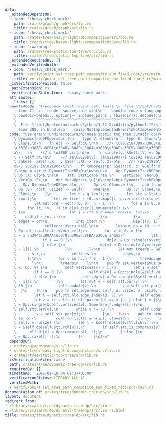 ```yaml
---
data:
  _extendedDependsOn:
  - icon: ':heavy_check_mark:'
    path: crates/graph/graph/src/lib.rs
    title: crates/graph/graph/src/lib.rs
  - icon: ':heavy_check_mark:'
    path: crates/tree/heavy-light-decomposition/src/lib.rs
    title: crates/tree/heavy-light-decomposition/src/lib.rs
  - icon: ':warning:'
    path: crates/tree/static-top-tree/src/lib.rs
    title: crates/tree/static-top-tree/src/lib.rs
  _extendedRequiredBy: []
  _extendedVerifiedWith:
  - icon: ':heavy_check_mark:'
    path: verify/point_set_tree_path_composite_sum_fixed_root/src/main.rs
    title: verify/point_set_tree_path_composite_sum_fixed_root/src/main.rs
  _isVerificationFailed: false
  _pathExtension: rs
  _verificationStatusIcon: ':heavy_check_mark:'
  attributes:
    links: []
  bundledCode: "Traceback (most recent call last):\n  File \"/opt/hostedtoolcache/Python/3.12.8/x64/lib/python3.12/site-packages/onlinejudge_verify/documentation/build.py\"\
    , line 71, in _render_source_code_stat\n    bundled_code = language.bundle(stat.path,\
    \ basedir=basedir, options={'include_paths': [basedir]}).decode()\n          \
    \         ^^^^^^^^^^^^^^^^^^^^^^^^^^^^^^^^^^^^^^^^^^^^^^^^^^^^^^^^^^^^^^^^^^^^^^^^^^^^^^^^^\n\
    \  File \"/opt/hostedtoolcache/Python/3.12.8/x64/lib/python3.12/site-packages/onlinejudge_verify/languages/rust.py\"\
    , line 288, in bundle\n    raise NotImplementedError\nNotImplementedError\n"
  code: "use graph::UndirectedGraph;\nuse static_top_tree::StaticTopTree;\n\npub trait\
    \ DynamicTreeDPOperator {\n    type V: Clone;\n    type E: Clone;\n    type X:\
    \ Clone;\n\n    fn e() -> Self::X;\n\n    /// \u9802\u70B9\u3068\u305D\u306E\u89AA\
    \u3078\u306E\u8FBA\u304B\u3089\u306A\u308B\u30AF\u30E9\u30B9\u30BF\u30FC (o\u2190\
    a\\]  \n    /// o \u306F virtual\n    fn single(v: &Self::V, e: Option<&Self::E>)\
    \ -> Self::X;\n\n    /// (a\u2190b\\], (a\u2190c\\] \u2192 (a\u2190b\\]\n    fn\
    \ rake(l: &Self::X, r: &Self::X) -> Self::X;\n\n    /// (a\u2190b\\], (b\u2190\
    c\\] \u2192 (a\u2190c\\]\n    fn compress(p: &Self::X, c: &Self::X) -> Self::X;\n\
    }\n\npub struct DynamicTreeDP<Op>\nwhere\n    Op: DynamicTreeDPOperator,\n   \
    \ Op::X: Clone,\n{\n    stt: StaticTopTree,\n    vertices: Vec<Op::V>,\n    edges:\
    \ Vec<Op::E>,\n    dp: Vec<Op::X>,\n}\n\nimpl<Op> DynamicTreeDP<Op>\nwhere\n \
    \   Op: DynamicTreeDPOperator,\n    Op::X: Clone,\n{\n    pub fn new(g: &UndirectedGraph<Op::V,\
    \ Op::E>, root: usize) -> Self\n    where\n        Op::V: Clone,\n        Op::E:\
    \ Clone,\n    {\n        let n = g.len();\n        let stt = StaticTopTree::new(g,\
    \ root);\n        let vertices = (0..n).map(|i| g.vertex(i).clone()).collect::<Vec<_>>();\n\
    \        let mut ord = vec![(0, 0); n - 1];\n        for u in 0..n {\n       \
    \     for (i, (v, _)) in g[u].iter().enumerate() {\n                if u < *v\
    \ {\n                    let j = stt.hld.edge_index(u, *v);\n                \
    \    ord[j] = (u, i);\n                }\n            }\n        }\n        let\
    \ edges = ord\n            .into_iter()\n            .map(|(v, i)| g[v][i].1.clone())\n\
    \            .collect::<Vec<_>>();\n\n        let mut dp = (0..n * 2 - 1).map(|_|\
    \ Op::e()).collect::<Vec<_>>();\n        for v in 0..n {\n            // vertex_index(v)\
    \ - 1 \u304C\u89AA\u3078\u306E\u8FBA\u306E index\n            let i = stt.hld.vertex_index(v);\n\
    \            if i == 0 {\n                dp[v] = Op::single(&vertices[v], None);\n\
    \            } else {\n                dp[v] = Op::single(&vertices[v], Some(&edges[i\
    \ - 1]));\n            }\n        }\n\n        let mut treedp = Self {\n     \
    \       stt,\n            vertices,\n            edges,\n            dp,\n   \
    \     };\n\n        for v in n..n * 2 - 1 {\n            treedp.update(v);\n \
    \       }\n\n        treedp\n    }\n\n    pub fn set_vertex(&mut self, v: usize,\
    \ x: Op::V) {\n        self.vertices[v] = x;\n        let i = self.stt.hld.vertex_index(v);\n\
    \        if i == 0 {\n            self.dp[v] = Op::single(&self.vertices[v], None);\n\
    \        } else {\n            self.dp[v] = Op::single(&self.vertices[v], Some(&self.edges[i\
    \ - 1]));\n        }\n        let mut v = self.stt.par[v];\n        while v !=\
    \ !0 {\n            self.update(v);\n            v = self.stt.par[v];\n      \
    \  }\n    }\n\n    pub fn set_edge(&mut self, u: usize, v: usize, x: Op::E) {\n\
    \        let i = self.stt.hld.edge_index(u, v);\n        self.edges[i] = x;\n\
    \        let v = if self.stt.hld.parent(u) == v { u } else { v };\n        self.dp[v]\
    \ = Op::single(&self.vertices[v], Some(&self.edges[i]));\n        let mut v =\
    \ self.stt.par[v];\n        while v != !0 {\n            self.update(v);\n   \
    \         v = self.stt.par[v];\n        }\n    }\n\n    pub fn prod(&self) ->\
    \ Op::X {\n        self.dp.last().unwrap().clone()\n    }\n\n    fn update(&mut\
    \ self, v: usize) {\n        let l = &self.dp[self.stt.lch[v]];\n        let r\
    \ = &self.dp[self.stt.rch[v]];\n        if self.stt.is_compress[v] {\n       \
    \     self.dp[v] = Op::compress(l, r);\n        } else {\n            self.dp[v]\
    \ = Op::rake(l, r);\n        }\n    }\n}\n"
  dependsOn:
  - crates/graph/graph/src/lib.rs
  - crates/tree/heavy-light-decomposition/src/lib.rs
  - crates/tree/static-top-tree/src/lib.rs
  isVerificationFile: false
  path: crates/tree/dynamic-tree-dp/src/lib.rs
  requiredBy: []
  timestamp: '2025-01-18 04:01:37+00:00'
  verificationStatus: LIBRARY_ALL_AC
  verifiedWith:
  - verify/point_set_tree_path_composite_sum_fixed_root/src/main.rs
documentation_of: crates/tree/dynamic-tree-dp/src/lib.rs
layout: document
redirect_from:
- /library/crates/tree/dynamic-tree-dp/src/lib.rs
- /library/crates/tree/dynamic-tree-dp/src/lib.rs.html
title: crates/tree/dynamic-tree-dp/src/lib.rs
---
```


